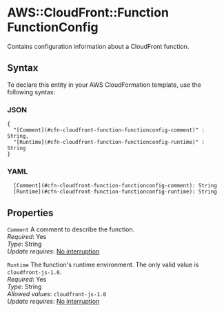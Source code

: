 # AWS::CloudFront::Function FunctionConfig<a name="aws-properties-cloudfront-function-functionconfig"></a>

Contains configuration information about a CloudFront function\.

## Syntax<a name="aws-properties-cloudfront-function-functionconfig-syntax"></a>

To declare this entity in your AWS CloudFormation template, use the following syntax:

### JSON<a name="aws-properties-cloudfront-function-functionconfig-syntax.json"></a>

```
{
  "[Comment](#cfn-cloudfront-function-functionconfig-comment)" : String,
  "[Runtime](#cfn-cloudfront-function-functionconfig-runtime)" : String
}
```

### YAML<a name="aws-properties-cloudfront-function-functionconfig-syntax.yaml"></a>

```
  [Comment](#cfn-cloudfront-function-functionconfig-comment): String
  [Runtime](#cfn-cloudfront-function-functionconfig-runtime): String
```

## Properties<a name="aws-properties-cloudfront-function-functionconfig-properties"></a>

`Comment` <a name="cfn-cloudfront-function-functionconfig-comment"></a>
A comment to describe the function\.  
_Required_: Yes  
_Type_: String  
_Update requires_: [No interruption](https://docs.aws.amazon.com/AWSCloudFormation/latest/UserGuide/using-cfn-updating-stacks-update-behaviors.html#update-no-interrupt)

`Runtime` <a name="cfn-cloudfront-function-functionconfig-runtime"></a>
The function's runtime environment\. The only valid value is `cloudfront-js-1.0`\.  
_Required_: Yes  
_Type_: String  
_Allowed values_: `cloudfront-js-1.0`  
_Update requires_: [No interruption](https://docs.aws.amazon.com/AWSCloudFormation/latest/UserGuide/using-cfn-updating-stacks-update-behaviors.html#update-no-interrupt)
